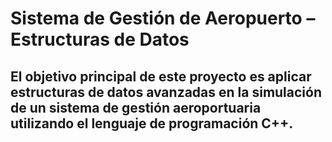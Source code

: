 # Sistema de Gestión de Aeropuerto – Estructuras de Datos

## El objetivo principal de este proyecto es aplicar estructuras de datos avanzadas en la simulación de un sistema de gestión aeroportuaria utilizando el lenguaje de programación C++.
